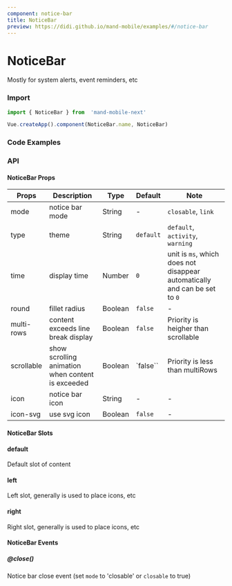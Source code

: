 ```yaml
---
component: notice-bar
title: NoticeBar
preview: https://didi.github.io/mand-mobile/examples/#/notice-bar
---
```


# NoticeBar

Mostly for system alerts, event reminders, etc

### Import

```javascript
import { NoticeBar } from  'mand-mobile-next'

Vue.createApp().component(NoticeBar.name, NoticeBar)
```

### Code Examples

<demo-wrapper
  src="src/packages/notice-bar/demo"
/>

### API

#### NoticeBar Props

|Props | Description | Type | Default | Note|
|----|-----|------|------|------|
|mode|notice bar mode|String|-|`closable`, `link`|
|type|theme|String|`default`|`default`, `activity`, `warning`|
|time|display time|Number|`0`|unit is `ms`, which does not disappear automatically and can be set to `0`|
|round|fillet radius|Boolean|`false`|-|
|multi-rows|content exceeds line break display|Boolean|`false`|Priority is heigher than scrollable|
|scrollable|show scrolling animation when content is exceeded|Boolean|`false``|Priority is less than multiRows|
|icon|notice bar icon|String|-|-|
|icon-svg|use svg icon|Boolean|`false`|-|

#### NoticeBar Slots

#### default

Default slot of content

#### left

Left slot, generally is used to place icons, etc

#### right

Right slot, generally is used to place icons, etc

#### NoticeBar Events

##### @close()

Notice bar close event (set `mode` to 'closable' or `closable` to true)
